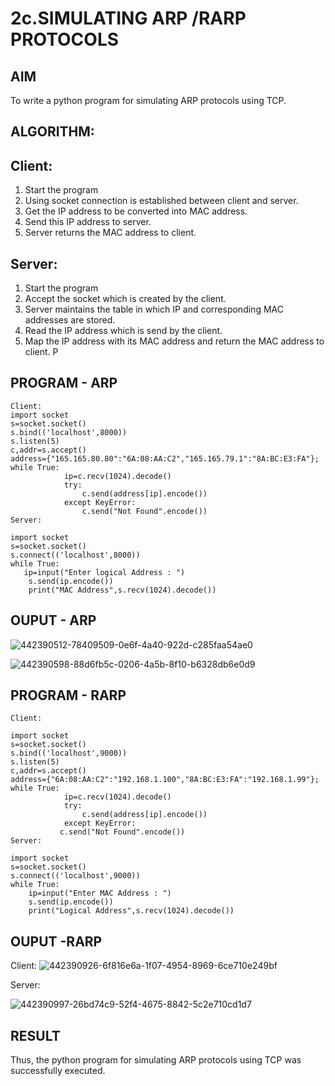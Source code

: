 # 2c.SIMULATING ARP /RARP PROTOCOLS
## AIM
To write a python program for simulating ARP protocols using TCP.
## ALGORITHM:
## Client:
1. Start the program
2. Using socket connection is established between client and server.
3. Get the IP address to be converted into MAC address.
4. Send this IP address to server.
5. Server returns the MAC address to client.
## Server:
1. Start the program
2. Accept the socket which is created by the client.
3. Server maintains the table in which IP and corresponding MAC addresses are
stored.
4. Read the IP address which is send by the client.
5. Map the IP address with its MAC address and return the MAC address to client.
P
## PROGRAM - ARP
```
Client: 
import socket 
s=socket.socket() 
s.bind(('localhost',8000)) 
s.listen(5) 
c,addr=s.accept() 
address={"165.165.80.80":"6A:08:AA:C2","165.165.79.1":"8A:BC:E3:FA"}; 
while True: 
            ip=c.recv(1024).decode() 
            try: 
                c.send(address[ip].encode()) 
            except KeyError: 
                c.send("Not Found".encode())   
Server:
 
import socket 
s=socket.socket() 
s.connect(('localhost',8000)) 
while True:
   ip=input("Enter logical Address : ") 
    s.send(ip.encode()) 
    print("MAC Address",s.recv(1024).decode())
```
## OUPUT - ARP

![442390512-78409509-0e6f-4a40-922d-c285faa54ae0](https://github.com/user-attachments/assets/21e090e7-1d5c-4a70-8295-b4dbdbd22799)


![442390598-88d6fb5c-0206-4a5b-8f10-b6328db6e0d9](https://github.com/user-attachments/assets/453f4d7e-a7ea-4c58-9d73-d6f60d03ead5)

## PROGRAM - RARP
```
Client:
 
import socket 
s=socket.socket() 
s.bind(('localhost',9000)) 
s.listen(5) 
c,addr=s.accept() 
address={"6A:08:AA:C2":"192.168.1.100","8A:BC:E3:FA":"192.168.1.99"}; 
while True: 
            ip=c.recv(1024).decode() 
            try: 
                c.send(address[ip].encode()) 
            except KeyError:
           c.send("Not Found".encode())   
Server:
 
import socket 
s=socket.socket() 
s.connect(('localhost',9000)) 
while True: 
    ip=input("Enter MAC Address : ")   
    s.send(ip.encode()) 
    print("Logical Address",s.recv(1024).decode()) 
```

## OUPUT -RARP

Client:
![442390926-6f816e6a-1f07-4954-8969-6ce710e249bf](https://github.com/user-attachments/assets/e3a51132-7fe3-4c70-a25e-91ba9f5e6571)

Server:

![442390997-26bd74c9-52f4-4675-8842-5c2e710cd1d7](https://github.com/user-attachments/assets/d9ff5316-2953-47e2-ace0-eb6aab8fa408)



## RESULT
Thus, the python program for simulating ARP protocols using TCP was successfully 
executed.
